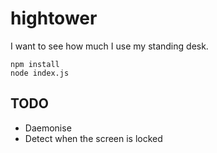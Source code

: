 hightower
=========

I want to see how much I use my standing desk. 

```
npm install
node index.js
```

## TODO
* Daemonise
* Detect when the screen is locked
